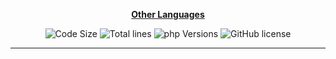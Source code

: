 <div align="center">

[**Other Languages**](.github/README/)
</div>

<p align="center">
    <img src="https://img.shields.io/github/languages/code-size/robonamari/rnmoji?style=flat" alt="Code Size">
    <img src="https://tokei.rs/b1/github/robonamari/rnmoji?style=flat" alt="Total lines">
    <img src="https://img.shields.io/badge/php-7.4-blue" alt="php Versions">
    <img src="https://img.shields.io/github/license/robonamari/rnmoji" alt="GitHub license">
</p>

---
